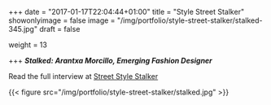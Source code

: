 +++
date = "2017-01-17T22:04:44+01:00"
title = "Style Street Stalker"
showonlyimage = false
image = "/img/portfolio/style-street-stalker/stalked-345.jpg"
draft = false

weight = 13



+++
***Stalked: Arantxa Morcillo, Emerging Fashion Designer***
<!--more-->

Read the full interview at  <a href="http://www.stylestreetstalker.com/2015/02/stalked-arantxa-morcillo-emerging.html"> Street Style Stalker <a/>

{{< figure src="/img/portfolio/style-street-stalker/stalked.jpg"  >}}

